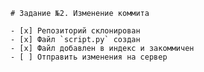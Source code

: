     # Задание №2. Изменение коммита

    - [x] Репозиторий склонирован
    - [x] Файл `script.py` создан
    - [x] Файл добавлен в индекс и закоммичен
    - [ ] Отправить изменения на сервер
    
